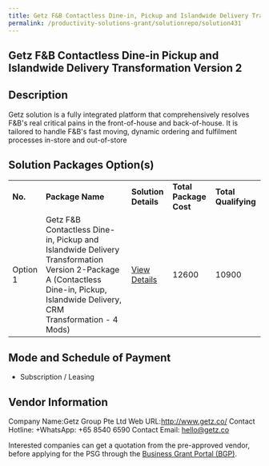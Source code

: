 ```yaml
---
title: Getz F&B Contactless Dine-in, Pickup and Islandwide Delivery Transformation Version 2
permalink: /productivity-solutions-grant/solutionrepo/solution431
---
```


## Getz F&B Contactless Dine-in Pickup and Islandwide Delivery Transformation Version 2

## Description

Getz solution is a fully integrated platform that comprehensively resolves F&B's real critical pains in the front-of-house and back-of-house. It is tailored to handle F&B's fast moving, dynamic ordering and fulfilment processes in-store and out-of-store 



## Solution Packages Option(s)

<table>
<tr>
<td><b>No.</b></td>
<td><b>Package Name</b></td>
<td><b>Solution Details</b></td>
<td><b>Total Package Cost</b></td>
<td><b>Total Qualifying</b></td>
</tr>
<tr>
<td>Option 1</td>
<td>Getz F&B Contactless Dine-in, Pickup and Islandwide Delivery Transformation Version 2-Package A (Contactless Dine-in, Pickup, Islandwide Delivery, CRM Transformation - 4 Mods)</td>
<td><a href='https://www.gobusiness.gov.sg/images/psg/Getz_Group_Annex_3_20200702223650_Part_1.pdf'>View Details</a></td>
<td>12600</td>
<td>10900</td>
</tr>
</table>

## Mode and Schedule of Payment

 - Subscription / Leasing

## Vendor Information

 Company Name:Getz Group Pte Ltd
Web URL:http://www.getz.co/
Contact Hotline: +WhatsApp: +65 8540 6590
Contact Email: hello@getz.co

Interested companies can get a quotation from the pre-approved vendor, before applying for the PSG through the <a href='https://www.businessgrants.gov.sg/'>Business Grant Portal (BGP)</a>.

<script src="/jquery/resize-tables.js"></script>
